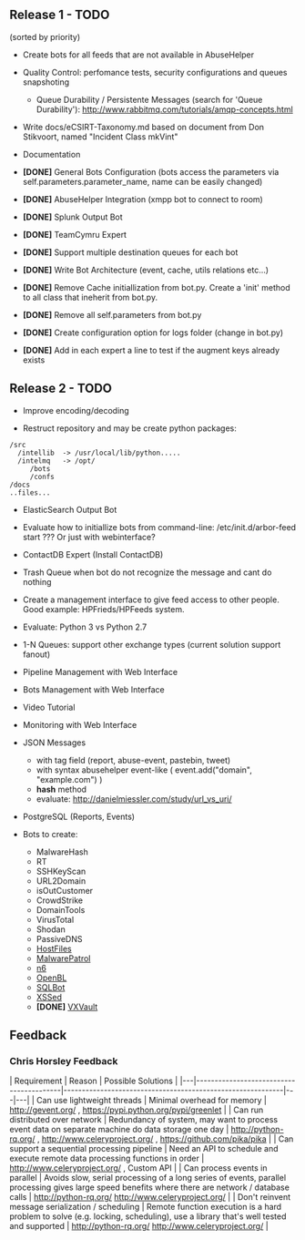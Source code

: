 ## Release 1 - TODO

(sorted by priority)

* Create bots for all feeds that are not available in AbuseHelper

* Quality Control: perfomance tests, security configurations and queues snapshoting
    * Queue Durability / Persistente Messages (search for 'Queue Durability'): http://www.rabbitmq.com/tutorials/amqp-concepts.html

* Write docs/eCSIRT-Taxonomy.md based on document from Don Stikvoort, named "Incident Class mkVint"

* Documentation

* **[DONE]** General Bots Configuration (bots access the parameters via self.parameters.parameter_name, name can be easily changed)

* **[DONE]** AbuseHelper Integration (xmpp bot to connect to room)

* **[DONE]** Splunk Output Bot

* **[DONE]** TeamCymru Expert

* **[DONE]** Support multiple destination queues for each bot

* **[DONE]** Write Bot Architecture (event, cache, utils relations etc...)

* **[DONE]** Remove Cache initiallization from bot.py. Create a 'init' method to all class that ineherit from bot.py.

* **[DONE]** Remove all self.parameters from bot.py

* **[DONE]** Create configuration option for logs folder (change in bot.py)

* **[DONE]** Add in each expert a line to test if the augment keys already exists

## Release 2 - TODO

* Improve encoding/decoding

* Restruct repository and may be create python packages:
```
/src
  /intellib  -> /usr/local/lib/python.....
  /intelmq   -> /opt/
     /bots
     /confs
/docs
..files...
```

* ElasticSearch Output Bot

* Evaluate how to initiallize bots from command-line: /etc/init.d/arbor-feed start ??? Or just with webinterface?

* ContactDB Expert (Install ContactDB)

* Trash Queue when bot do not recognize the message and cant do nothing

* Create a management interface to give feed access to other people. Good example: HPFrieds/HPFeeds system.

* Evaluate: Python 3 vs Python 2.7

* 1-N Queues: support other exchange types (current solution support fanout)

* Pipeline Management with Web Interface

* Bots Management with Web Interface

* Video Tutorial
 
* Monitoring with Web Interface

* JSON Messages
    * with tag field (report, abuse-event, pastebin, tweet)
    * with syntax abusehelper event-like ( event.add("domain", "example.com") )
    * __hash__ method
    * evaluate: http://danielmiessler.com/study/url_vs_uri/

* PostgreSQL (Reports, Events)

* Bots to create:
    * MalwareHash
    * RT
    * SSHKeyScan
    * URL2Domain
    * isOutCustomer
    * CrowdStrike
    * DomainTools
    * VirusTotal
    * Shodan
    * PassiveDNS
    * [HostFiles](https://bitbucket.org/slingris/abusehelper/src/d5a32b813593/abusehelper/contrib/hostfiles/?at=default)
    * [MalwarePatrol](https://bitbucket.org/slingris/abusehelper/src/d5a32b813593/abusehelper/contrib/malwarepatrol/?at=default)
    * [n6](https://bitbucket.org/slingris/abusehelper/src/d5a32b813593/abusehelper/contrib/n6/?at=default)
    * [OpenBL](https://bitbucket.org/slingris/abusehelper/src/d5a32b813593/abusehelper/contrib/openbl/?at=default)
    * [SQLBot](https://bitbucket.org/slingris/abusehelper/src/d5a32b813593/abusehelper/contrib/sqlbot/?at=default)
    * [XSSed](https://bitbucket.org/slingris/abusehelper/src/d5a32b813593/abusehelper/contrib/xssed/?at=default)
    * **[DONE]** [VXVault](https://bitbucket.org/slingris/abusehelper/src/d5a32b813593/abusehelper/contrib/vxvault/?at=default)

## Feedback

### Chris Horsley Feedback

| Requirement | Reason | Possible Solutions |
|---|-----------------------------------------|------------------------------------------------------------|---|---|
| Can use lightweight threads | Minimal overhead for memory | http://gevent.org/ , https://pypi.python.org/pypi/greenlet |
| Can run distributed over network | Redundancy of system, may want to process event data on separate machine do data storage one day | http://python-rq.org/ , http://www.celeryproject.org/ , https://github.com/pika/pika |
| Can support a sequential processing pipeline | Need an API to schedule and execute remote data processing functions in order | http://www.celeryproject.org/ , Custom API |
| Can process events in parallel | Avoids slow, serial processing of a long series of events, parallel processing gives large speed benefits where there are network / database calls | http://python-rq.org/ http://www.celeryproject.org/ |
| Don't reinvent message serialization / scheduling | Remote function execution is a hard problem to solve (e.g. locking, scheduling), use a library that's well tested and supported | http://python-rq.org/ http://www.celeryproject.org/ |

